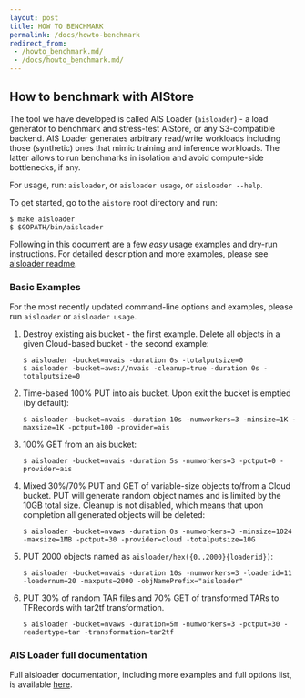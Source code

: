 ```yaml
---
layout: post
title: HOW TO BENCHMARK
permalink: /docs/howto-benchmark
redirect_from:
 - /howto_benchmark.md/
 - /docs/howto_benchmark.md/
---
```


## How to benchmark with AIStore

The tool we have developed is called AIS Loader (`aisloader`) - a load generator to benchmark and stress-test AIStore, or any S3-compatible backend. AIS Loader generates arbitrary read/write workloads including those (synthetic) ones that mimic training and inference workloads. The latter allows to run benchmarks in isolation and avoid compute-side bottlenecks, if any.

For usage, run: `aisloader`, or `aisloader usage`, or `aisloader --help`.

To get started, go to the `aistore` root directory and run:

```console
$ make aisloader
$ $GOPATH/bin/aisloader
```

Following in this document are a few *easy* usage examples and dry-run instructions. For detailed description and more examples, please see [aisloader readme](/docs/aisloader.md).

### Basic Examples

For the most recently updated command-line options and examples, please run `aisloader` or `aisloader usage`.

1. Destroy existing ais bucket - the first example. Delete all objects in a given Cloud-based bucket - the second example:

    ```console
    $ aisloader -bucket=nvais -duration 0s -totalputsize=0
    $ aisloader -bucket=aws://nvais -cleanup=true -duration 0s -totalputsize=0
    ```

2. Time-based 100% PUT into ais bucket. Upon exit the bucket is emptied (by default):

    ```console
    $ aisloader -bucket=nvais -duration 10s -numworkers=3 -minsize=1K -maxsize=1K -pctput=100 -provider=ais
    ```

3. 100% GET from an ais bucket:

    ```console
    $ aisloader -bucket=nvais -duration 5s -numworkers=3 -pctput=0 -provider=ais
    ```

4. Mixed 30%/70% PUT and GET of variable-size objects to/from a Cloud bucket. PUT will generate random object names and is limited by the 10GB total size. Cleanup is not disabled, which means that upon completion all generated objects will be deleted:

    ```console
    $ aisloader -bucket=nvaws -duration 0s -numworkers=3 -minsize=1024 -maxsize=1MB -pctput=30 -provider=cloud -totalputsize=10G
    ```

5. PUT 2000 objects named as `aisloader/hex({0..2000}{loaderid})`:

    ```console
    $ aisloader -bucket=nvais -duration 10s -numworkers=3 -loaderid=11 -loadernum=20 -maxputs=2000 -objNamePrefix="aisloader"
    ```

6. PUT 30% of random TAR files and 70% GET of transformed TARs to TFRecords with tar2tf transformation.

    ```console
    $ aisloader -bucket=nvaws -duration=5m -numworkers=3 -pctput=30 -readertype=tar -transformation=tar2tf
    ```

### AIS Loader full documentation

Full aisloader documentation, including more examples and full options list, is available [here](/docs/aisloader.md).
